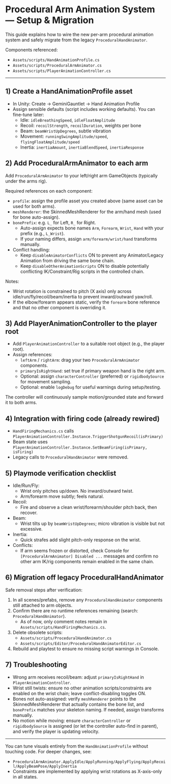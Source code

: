 # Procedural Arm Animation System — Setup & Migration

This guide explains how to wire the new per-arm procedural animation system and safely migrate from the legacy `ProceduralHandAnimator`.

Components referenced:
- `Assets/scripts/HandAnimationProfile.cs`
- `Assets/scripts/ProceduralArmAnimator.cs`
- `Assets/scripts/PlayerAnimationController.cs`

---

## 1) Create a HandAnimationProfile asset
- In Unity: Create → GeminiGauntlet → Hand Animation Profile
- Assign sensible defaults (script includes working defaults). You can fine-tune later:
  - Idle: `idleBreathingSpeed`, `idleFloatAmplitude`
  - Recoil: `recoilStrength`, `recoilDuration`, weights per bone
  - Beam: `beamWristUpDegrees`, subtle vibration
  - Movement: `runningSwingAmplitude/speed`, `flyingFloatAmplitude/speed`
  - Inertia: `inertiaAmount`, `inertiaBlendSpeed`, `inertiaResponse`

## 2) Add ProceduralArmAnimator to each arm
Add `ProceduralArmAnimator` to your left/right arm GameObjects (typically under the arms rig).

Required references on each component:
- `profile`: assign the profile asset you created above (same asset can be used for both arms).
- `meshRenderer`: the SkinnedMeshRenderer for the arm/hand mesh (used for bone auto-assign).
- `bonePrefix`: e.g. `L_` for Left, `R_` for Right.
  - Auto-assign expects bone names `Arm`, `Forearm`, `Wrist`, `Hand` with your prefix (e.g., `L_Wrist`).
  - If your naming differs, assign `arm/forearm/wrist/hand` transforms manually.
- Conflict handling:
  - Keep `disableAnimatorConflicts` ON to prevent any Animator/Legacy Animation from driving the same bone chain.
  - Keep `disableOtherAnimationScripts` ON to disable potentially conflicting IK/Constraint/Rig scripts in the controlled chain.

Notes:
- Wrist rotation is constrained to pitch (X axis) only across idle/run/fly/recoil/beam/inertia to prevent inward/outward yaw/roll.
- If the elbow/forearm appears static, verify the `forearm` bone reference and that no other component is overriding it.

## 3) Add PlayerAnimationController to the player root
- Add `PlayerAnimationController` to a suitable root object (e.g., the player root).
- Assign references:
  - `leftArm` / `rightArm`: drag your two `ProceduralArmAnimator` components.
  - `primaryIsRightHand`: set true if primary weapon hand is the right arm.
  - Optional: assign `characterController` (preferred) or `rigidbodySource` for movement sampling.
  - Optional: enable `logDebug` for useful warnings during setup/testing.

The controller will continuously sample motion/grounded state and forward it to both arms.

## 4) Integration with firing code (already rewired)
- `HandFiringMechanics.cs` calls `PlayerAnimationController.Instance.TriggerShotgunRecoil(isPrimary)`
- Beam state uses `PlayerAnimationController.Instance.SetBeamFiring(isPrimary, isFiring)`
- Legacy calls to `ProceduralHandAnimator` were removed.

## 5) Playmode verification checklist
- Idle/Run/Fly:
  - Wrist only pitches up/down. No inward/outward twist.
  - Arm/forearm move subtly; feels natural.
- Recoil:
  - Fire and observe a clean wrist/forearm/shoulder pitch back, then recover.
- Beam:
  - Wrist tilts up by `beamWristUpDegrees`; micro vibration is visible but not excessive.
- Inertia:
  - Quick strafes add slight pitch-only response on the wrist.
- Conflicts:
  - If arm seems frozen or distorted, check Console for `[ProceduralArmAnimator] Disabled ...` messages and confirm no other arm IK/rig components remain enabled in the same chain.

## 6) Migration off legacy ProceduralHandAnimator
Safe removal steps after verification:
1. In all scenes/prefabs, remove any `ProceduralHandAnimator` components still attached to arm objects.
2. Confirm there are no runtime references remaining (search: `ProceduralHandAnimator`).
   - As of now, only comment notes remain in `Assets/scripts/HandFiringMechanics.cs`.
3. Delete obsolete scripts:
   - `Assets/scripts/ProceduralHandAnimator.cs`
   - `Assets/scripts/Editor/ProceduralHandAnimatorEditor.cs`
4. Rebuild and playtest to ensure no missing script warnings in Console.

## 7) Troubleshooting
- Wrong arm receives recoil/beam: adjust `primaryIsRightHand` in `PlayerAnimationController`.
- Wrist still twists: ensure no other animation scripts/constraints are enabled on the wrist chain; leave conflict-disabling toggles ON.
- Bones not auto-assigned: verify `meshRenderer` points to the SkinnedMeshRenderer that actually contains the bone list, and `bonePrefix` matches your skeleton naming. If needed, assign transforms manually.
- No motion while moving: ensure `characterController` or `rigidbodySource` is assigned (or let the controller auto-find in parent), and verify the player is updating velocity.

---

You can tune visuals entirely from the `HandAnimationProfile` without touching code. For deeper changes, see:
- `ProceduralArmAnimator.ApplyIdle/ApplyRunning/ApplyFlying/ApplyRecoil/ApplyBeamPose/ApplyInertia`
- Constraints are implemented by applying wrist rotations as X-axis-only in all states.
